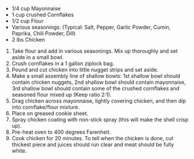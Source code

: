 * 1/4 cup Mayonnaise
* 1 cup crushed Cornflakes
* 1/2 cup Flour
* Various seasonings: (Typical: Salt, Pepper, Garlic Powder, Cumin, Paprika, Chili Powder, Dill)
* 2 lbs Chicken

1. Take flour and add in various seasonings.  Mix up thoroughly and set aside in a small bowl.
2. Crush cornflakes in a 1 gallon ziplock bag.
3. Pound and cut chicken into little nugget strips and set aside.
4. Make a small assembly line of shallow bowls: 1st shallow bowl should contain chicken nuggets, 2nd shallow bowl should contain mayonnaise, 3rd shallow bowl should contain some of the crushed cornflakes and seasoned flour mixed up (Keep ratio 2:1).
5. Drag chicken across mayonnaise, lightly covering chicken, and then dip into cornflake/flour mixture.
6. Place on greased cookie sheet.
7. Spray chicken coating with non-stick spray (this will make the shell crisp up).
8. Pre-heat oven to 400 degrees Farenheit.
9. Cook chicken for 20 minutes.  To tell when the chicken is done, cut thickest piece and juices should run clear and meat should be fully white.